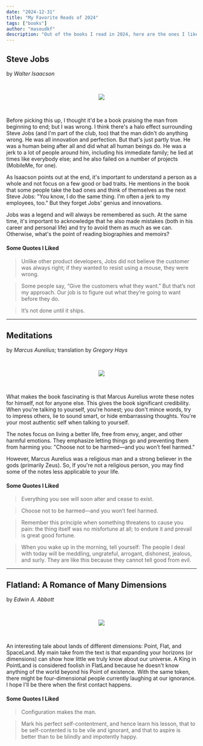 ```yaml
---
date: "2024-12-31"
title: "My Favorite Reads of 2024"
tags: ["books"]
author: "masoudkf"
description: "Out of the books I read in 2024, here are the ones I liked the most."
---
```


## Steve Jobs
by _Walter Isaacson_

<br/>
<p align="center">
  <img src="https://res.cloudinary.com/mkf/image/upload/v1735763002/steve-jobs_g4zklz.jpg" />
</p>
<br/>

Before picking this up, I thought it'd be a book praising the man from beginning to end; but I was wrong. I think there's a halo effect surrounding Steve Jobs (and I'm part of the club, too) that the man didn't do anything wrong. He was all innovation and perfection. But that's just partly true. He was a human being after all and did what all human beings do. He was a jerk to a lot of people around him, including his immediate family; he lied at times like everybody else; and he also failed on a number of projects (MobileMe, for one).

As Isaacson points out at the end, it's important to understand a person as a whole and not focus on a few good or bad traits. He mentions in the book that some people take the bad ones and think of themselves as the next Steve Jobs: "You know, I do the same thing. I'm often a jerk to my employees, too." But they forget Jobs' genius and innovations.

Jobs was a legend and will always be remembered as such. At the same time, it's important to acknowledge that he also made mistakes (both in his career and personal life) and try to avoid them as much as we can. Otherwise, what's the point of reading biographies and memoirs?

#### Some Quotes I Liked 
> Unlike other product developers, Jobs did not believe the customer was always right; if they wanted to resist using a mouse, they were wrong.

> Some people say, “Give the customers what they want.” But that’s not my approach. Our job is to figure out what they’re going to want before they do.

> It’s not done until it ships.

---


## Meditations

by _Marcus Aurelius_; translation by _Gregory Hays_

<br/>
<p align="center">
  <img src="https://res.cloudinary.com/mkf/image/upload/v1735764054/meditations_foj7h0.jpg" />
</p>
<br/>

What makes the book fascinating is that Marcus Aurelius wrote these notes for himself, not for anyone else. This gives the book significant credibility. When you're talking to yourself, you're honest; you don't mince words, try to impress others, lie to sound smart, or hide embarrassing thoughts. You're your most authentic self when talking to yourself.

The notes focus on living a better life, free from envy, anger, and other harmful emotions. They emphasize letting things go and preventing them from harming you: "Choose not to be harmed—and you won’t feel harmed."

However, Marcus Aurelius was a religious man and a strong believer in the gods (primarily Zeus). So, If you're not a religious person, you may find some of the notes less applicable to your life.


#### Some Quotes I Liked 

> Everything you see will soon alter and cease to exist.

> Choose not to be harmed—and you won’t feel harmed.

> Remember this principle when something threatens to cause you pain: the thing itself was no misfortune at all; to endure it and prevail is great good fortune. 

> When you wake up in the morning, tell yourself: The people I deal with today will be meddling, ungrateful, arrogant, dishonest, jealous, and surly. They are like this because they cannot tell good from evil.

---


## Flatland: A Romance of Many Dimensions

by _Edwin A. Abbott_

<br/>
<p align="center">
  <img src="https://res.cloudinary.com/mkf/image/upload/v1735764608/flatland_onxrst.jpg" />
</p>
<br/>

An interesting tale about lands of different dimensions: Point, Flat, and SpaceLand. My main take from the text is that expanding your horizons (or dimensions) can show how little we truly know about our universe. A King in PointLand is considered foolish in FlatLand because he doesn't know anything of the world beyond his Point of existence. With the same token, there might be four-dimensional people currently laughing at our ignorance. I hope I'll be there when the first contact happens.


#### Some Quotes I Liked 

> Configuration makes the man.

> Mark his perfect self-contentment, and hence learn his lesson, that to be self-contented is to be vile and ignorant, and that to aspire is better than to be blindly and impotently happy.